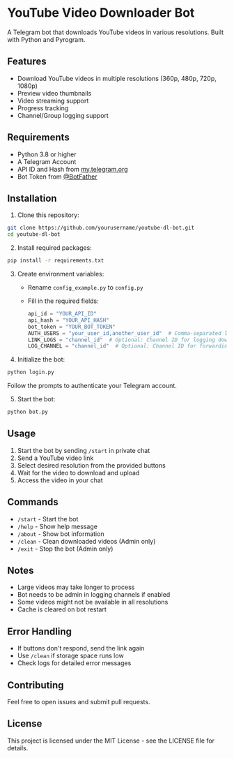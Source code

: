 # YouTube Video Downloader Bot

A Telegram bot that downloads YouTube videos in various resolutions. Built with Python and Pyrogram.

## Features

- Download YouTube videos in multiple resolutions (360p, 480p, 720p, 1080p)
- Preview video thumbnails
- Video streaming support
- Progress tracking
- Channel/Group logging support

## Requirements

- Python 3.8 or higher
- A Telegram Account
- API ID and Hash from [my.telegram.org](https://my.telegram.org)
- Bot Token from [@BotFather](https://t.me/BotFather)

## Installation

1. Clone this repository:

```bash
git clone https://github.com/yourusername/youtube-dl-bot.git
cd youtube-dl-bot
```

2. Install required packages:

```bash
pip install -r requirements.txt
```

3. Create environment variables:
   - Rename `config_example.py` to `config.py`
   - Fill in the required fields:

     ```python
     api_id = "YOUR_API_ID"
     api_hash = "YOUR_API_HASH"
     bot_token = "YOUR_BOT_TOKEN"
     AUTH_USERS = "your_user_id,another_user_id"  # Comma-separated list of authorized user IDs
     LINK_LOGS = "channel_id"  # Optional: Channel ID for logging downloaded links
     LOG_CHANNEL = "channel_id"  # Optional: Channel ID for forwarding downloaded videos
     ```

4. Initialize the bot:

```bash
python login.py
```

Follow the prompts to authenticate your Telegram account.

5. Start the bot:

```bash
python bot.py
```

## Usage

1. Start the bot by sending `/start` in private chat
2. Send a YouTube video link
3. Select desired resolution from the provided buttons
4. Wait for the video to download and upload
5. Access the video in your chat

## Commands

- `/start` - Start the bot
- `/help` - Show help message
- `/about` - Show bot information
- `/clean` - Clean downloaded videos (Admin only)
- `/exit` - Stop the bot (Admin only)

## Notes

- Large videos may take longer to process
- Bot needs to be admin in logging channels if enabled
- Some videos might not be available in all resolutions
- Cache is cleared on bot restart

## Error Handling

- If buttons don't respond, send the link again
- Use `/clean` if storage space runs low
- Check logs for detailed error messages

## Contributing

Feel free to open issues and submit pull requests.

## License

This project is licensed under the MIT License - see the LICENSE file for details.
